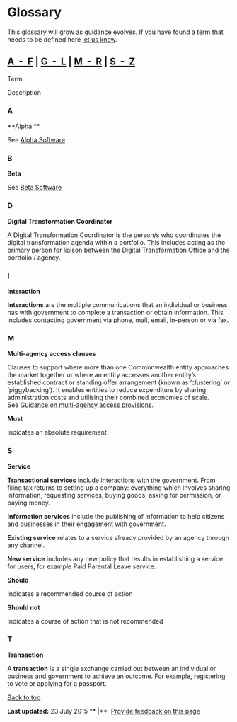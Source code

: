 Glossary
========

This glossary will grow as guidance evolves. If you have found a term that needs to be defined here [let us know](../feedback%3Furl_from=Glossary.html).

[A  -  F](../node/891.html#a) | [G  -  L](../node/891.html#g) | [M  -  R](../node/891.html#m) | [S  -  Z](../node/891.html#s)
-----------------------------------------------------------------------------------------------------------------------------

Term

Description

### A

**Alpha **

See [Alpha Software](http://techterms.com/definition/alpha_software)

### **B**

**Beta**

See [Beta Software](http://techterms.com/definition/beta_software)

### **D**

**Digital Transformation Coordinator**

A Digital Transformation Coordinator is the person/s who coordinates the digital transformation agenda within a portfolio. This includes acting as the primary person for liaison between the Digital Transformation Office and the portfolio / agency. 

### I

**Interaction**

**Interactions** are the multiple communications that an individual or business has with government to complete a transaction or obtain information. This includes contacting government via phone, mail, email, in-person or via fax.

### M

**Multi-agency access clauses**

Clauses to support where more than one Commonwealth entity approaches the market together or where an entity accesses another entity’s established contract or standing offer arrangement (known as ‘clustering’ or ‘piggybacking’). It enables entities to reduce expenditure by sharing administration costs and utilising their combined economies of scale. See [Guidance on multi-agency access provisions](http://www.finance.gov.au/policy-guides-procurement/portfolio-panel/multi-agency-access-provisions/).

**Must**

Indicates an absolute requirement

### S

**Service**

**Transactional services** include interactions with the government. From filing tax returns to setting up a company: everything which involves sharing information, requesting services, buying goods, asking for permission, or paying money. 

**Information services** include the publishing of information to help citizens and businesses in their engagement with government. 

**Existing service** relates to a service already provided by an agency through any channel. 

**New service** includes any new policy that results in establishing a service for users, for example Paid Parental Leave service.

**Should**

Indicates a recommended course of action

**Should not**

Indicates a course of action that is not recommended

### T

**Transaction**

A **transaction** is a single exchange carried out between an individual or business and government to achieve an outcome. For example, registering to vote or applying for a passport.

[Back to top](../node/891.html#)

**Last updated:** 23 July 2015 ** |**  [Provide feedback on this page](../feedback%3Furl_from=Glossary.html)

